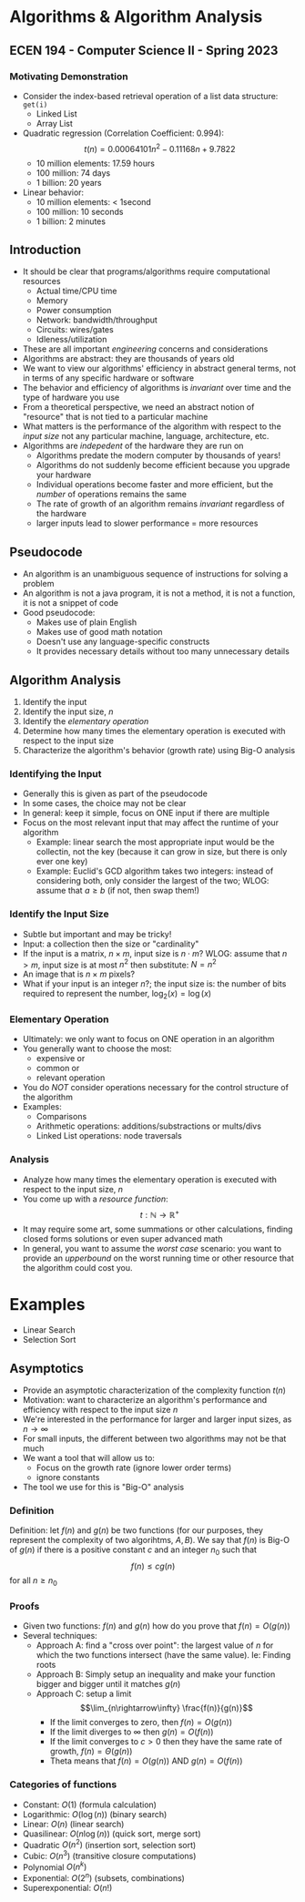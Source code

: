 
# Algorithms & Algorithm Analysis
## ECEN 194 - Computer Science II - Spring 2023

### Motivating Demonstration

* Consider the index-based retrieval operation of a list data structure: `get(i)`
  * Linked List
  * Array List
* Quadratic regression (Correlation Coefficient: 0.994):
    $$t(n) = 0.00064101n^2 -0.11168n + 9.7822$$
  * 10 million elements: 17.59 hours
  * 100 million: 74 days
  * 1 billion: 20 years
* Linear behavior:
    * 10 million elements: < 1second
    * 100 million: 10 seconds
    * 1 billion: 2 minutes

## Introduction

* It should be clear that programs/algorithms require computational resources
  * Actual time/CPU time
  * Memory
  * Power consumption
  * Network: bandwidth/throughput
  * Circuits: wires/gates
  * Idleness/utilization
* These are all important *engineering* concerns and considerations
* Algorithms are abstract: they are thousands of years old
* We want to view our algorithms' efficiency in abstract general terms, not in terms of any specific hardware or software
* The behavior and efficiency of algorithms is *invariant* over time and the type of hardware you use
* From a theoretical perspective, we need an abstract notion of "resource" that is not tied to a particular machine
* What matters is the performance of the algorithm with respect to the *input size* not any particular machine, language, architecture, etc.
* Algorithms are *indepedent* of the hardware they are run on
  * Algorithms predate the modern computer by thousands of years!
  * Algorithms do not suddenly become efficient because you upgrade your hardware
  * Individual operations become faster and more efficient, but the *number* of operations remains the same
  * The rate of growth of an algorithm remains *invariant* regardless of the hardware
  * larger inputs lead to slower performance = more resources

## Pseudocode

* An algorithm is an unambiguous sequence of instructions for solving a problem
* An algorithm is not a java program, it is not a method, it is not a function, it is not a snippet of code
* Good pseudocode:
  * Makes use of plain English
  * Makes use of good math notation
  * Doesn't use any language-specific constructs
  * It provides necessary details without too many unnecessary details

## Algorithm Analysis

1. Identify the input
2. Identify the input size, $n$
3. Identify the *elementary operation*
4. Determine how many times the elementary operation is executed with respect to the input size
5. Characterize the algorithm's behavior (growth rate) using Big-O analysis


### Identifying the Input

* Generally this is given as part of the pseudocode
* In some cases, the choice may not be clear
* In general: keep it simple, focus on ONE input if there are multiple
* Focus on the most relevant input that may affect the runtime of your algorithm
  * Example: linear search the most appropriate input would be the collectin, not the key (because it can grow in size, but there is only ever one key)
  * Example: Euclid's GCD algorithm takes two integers: instead of considering both, only consider the largest of the two; WLOG: assume that $a \geq b$ (if not, then swap them!)

### Identify the Input Size

* Subtle but important and may be tricky!
* Input: a collection then the size or "cardinality"
* If the input is a matrix, $n \times m$, input size is $n\cdot m$?  WLOG: assume that $n > m$, input size is at most $n^2$ then substitute: $N = n^2$
* An image that is $n \times m$ pixels?
* What if your input is an integer $n$?; the input size is: the number of bits required to represent the number, $\log_2(x) = \log(x)$

### Elementary Operation

* Ultimately: we only want to focus on ONE operation in an algorithm
* You generally want to choose the most:
  * expensive or
  * common or
  * relevant operation
* You do *NOT* consider operations necessary for the control structure of the algorithm
* Examples:
  * Comparisons
  * Arithmetic operations: additions/substractions or mults/divs
  * Linked List operations: node traversals

### Analysis

* Analyze how many times the elementary operation is executed with respect to the input size, $n$
* You come up with a *resource function*:
  $$t: \mathbb{N} \rightarrow \mathbb{R}^+$$
* It may require some art, some summations or other calculations, finding closed forms solutions or even super advanced math
* In general, you want to assume the *worst case* scenario: you want to provide an *upperbound* on the worst running time or other resource that the algorithm could cost you.

# Examples

* Linear Search
* Selection Sort

## Asymptotics

* Provide an asymptotic characterization of the complexity function $t(n)$
* Motivation: want to characterize an algorithm's performance and efficiency with respect to the input size $n$
* We're interested in the performance for larger and larger input sizes, as $n \rightarrow \infty$
* For small inputs, the different between two algorithms may not be that much
* We want a tool that will allow us to:
  * Focus on the growth rate (ignore lower order terms)
  * ignore constants
* The tool we use for this is "Big-O" analysis

### Definition

Definition: let $f(n)$ and $g(n)$ be two functions (for our purposes, they represent the complexity of two algorihtms, $A, B$).  We say that $f(n)$ is Big-O of $g(n)$ if there is a positive constant $c$ and an integer $n_0$ such that
  $$f(n) \leq c g(n)$$
for all $n \geq n_0$

### Proofs

* Given two functions: $f(n)$ and $g(n)$ how do you prove that $f(n) = O(g(n))$
* Several techniques:
  * Approach A: find a "cross over point": the largest value of $n$ for which the two functions intersect (have the same value).  Ie: Finding roots
  * Approach B: Simply setup an inequality and make your function bigger and bigger until it matches $g(n)$
  * Approach C: setup a limit
  $$\lim_{n\rightarrow\infty} \frac{f(n)}{g(n)}$$  
    * If the limit converges to zero, then $f(n) = O(g(n))$
    * If the limit diverges to $\infty$ then $g(n) = O(f(n))$
    * If the limit converges to $c > 0$ then they have the same rate of growth, $f(n) = \Theta(g(n))$
    * Theta means that $f(n) = O(g(n))$ AND $g(n) = O(f(n))$

### Categories of functions

* Constant: $O(1)$ (formula calculation)
* Logarithmic: $O(\log{(n)})$ (binary search)
* Linear: $O(n)$ (linear search)
* Quasilinear: $O(n\log{(n)})$ (quick sort, merge sort)
* Quadratic $O(n^2)$ (insertion sort, selection sort)
* Cubic: $O(n^3)$ (transitive closure computations)
* Polynomial $O(n^k)$
* Exponential: $O(2^n)$ (subsets, combinations)
* Superexponential: $O(n!)$ 




```text










```
